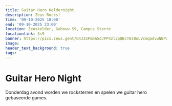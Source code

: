 ```yaml
---
title: Guitar Hero Keldernight
description: Zeus Rocks!
time: '09-10-2025 18:00'
end: '09-10-2025 23:00'
location: Zeuskelder, Gebouw S9, Campus Sterre
locationlink: $s9
banner: https://pics.zeus.gent/D4J2SPmbA5dJPP4zl2pQBcT8s0oLVcmqadvwNBPW.png
image:
header_text_background: true
tags:
---
```


# Guitar Hero Night

Donderdag avond worden we rocksterren en spelen we guitar hero gebaseerde games.
